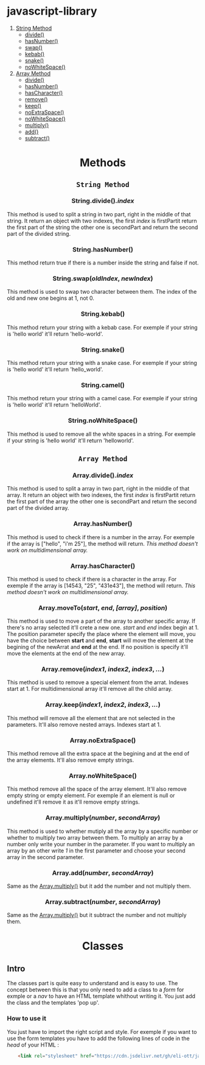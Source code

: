 # javascript-library

1. [String Method](#string-method)
    * [divide()](#stringdivide)
    * [hasNumber()](#stringhasnumber)
    * [swap()](#stringswapoldindex-newindex)
    * [kebab()](#stringkebab)
    * [snake()](#stringsnake)
    * [noWhiteSpace()](#stringnowhtespace)
2. [Array Method](#array-method)
    * [divide()](#arraydivide)
    * [hasNumber()](#arrayhasnumber)
    * [hasCharacter()](#arrayhascharacter)
    * [remove()](#arrayremoveindex1-index2-index3-)
    * [keep()](#arraykeepindex1-index2-index3-)
    * [noExtraSpace()](#arraynoextraspace)
    * [noWhiteSpace()](#arraynowhitespace)
    * [multiply()](#arraymultiplynumber-secondarray)
    * [add()](#arrayaddnumber-secondarray)
    * [subtract()](#arraysubtractnumber-secondarray)

# <p align="center">**Methods**</p>

## <p align="center">`String Method`</p>
### <p align="center">String.divide()*.index*</p>
This method is used to split a string in two part, right in the middle of that string. It return an object with two indexes, the first *index* is firstPartit return the first part of the string the other one is secondPart and return the second part of the divided string.

### <p align="center">String.hasNumber()</p>
This method return true if there is a number inside the string and false if not.

### <p align="center">String.swap(*oldIndex*, *newIndex*)</p>
This method is used to swap two character between them. The index of the old and new one begins at 1, not 0.

### <p align="center">String.kebab()</p>
This method return your string with a kebab case. For exemple if your string is 'hello world' it'll return 'hello-world'.

### <p align="center">String.snake()</p>
This method return your string with a snake case. For exemple if your string is 'hello world' it'll return 'hello_world'.

### <p align="center">String.camel()</p>
This method return your string with a camel case. For exemple if your string is 'hello world' it'll return 'helloWorld'.

### <p align="center">String.noWhiteSpace()</p>
This method is used to remove all the white spaces in a string. For exemple if your string is 'hello world' it'll return 'helloworld'.

## <p align="center">`Array Method`</p>
### <p align="center">Array.divide()*.index*</p>
This method is used to split a array in two part, right in the middle of that array. It return an object with two indexes, the first *index* is firstPartit return the first part of the array the other one is secondPart and return the second part of the divided array. 
### <p align="center">Array.hasNumber()</p>
This method is used to check if there is a number in the array. For exemple if the array is ["hello", "i'm 25"], the method will return. *This method doesn't work on multidimensional array.*
### <p align="center">Array.hasCharacter()</p>
This method is used to check if there is a character in the array. For exemple if the array is [14543, "25", "431e43"], the method will return. *This method doesn't work on multidimensional array.*
### <p align="center">Array.moveTo(*start*, *end*, *[array]*, *position*)</p>
This method is used to move a part of the array to another specific array. If there's no array selected it'll crete a new one. *start* and *end* index begin at 1. The position parameter specify the place where the element will move, you have the choice between **start** and **end**, **start** will move the element at the begining of the newArrat and **end** at the end. If no position is specify it'll move the elements at the end of the new array. 
### <p align="center">Array.remove(*index1*, *index2*, *index3*, *...*)</p>
This method is used to remove a special element from the arrat. Indexes start at 1. For multidimensional array it'll remove all the child array.

### <p align="center">Array.keep(*index1*, *index2*, *index3*, *...*)</p>
This method will remove all the element that are not selected in the parameters. It'll also remove nested arrays. Indexes start at 1.

### <p align="center">Array.noExtraSpace()</p>
This method remove all the extra space at the begining and at the end of the array elements. It'll also remove empty strings.

### <p align="center">Array.noWhiteSpace()</p>
This method remove all the space of the array element. It'll also remove empty string or empty element. For exemple if an element is null or undefined it'll remove it as it'll remove empty strings.

### <p align="center">Array.multiply(*number*, *secondArray*)</p>
This method is used to whether mutiply all the array by a specific number or whether to multiply two array between them. To multiply an array by a number only write your number in the parameter. If you want to multiply an array by an other write *1* in the first parameter and choose your second array in the second parameter. 

### <p align="center">Array.add(*number*, *secondArray*)</p>
Same as the [Array.multiply()](#arraymultiplynumber-secondarray) but it add the number and not multiply them.

### <p align="center">Array.subtract(*number*, *secondArray*)</p>
Same as the [Array.multiply()](#arraymultiplynumber-secondarray) but it subtract the number and not multiply them.

# <p align="center">**Classes**</p>

## Intro
The classes part is quite easy to understand and is easy to use. The concept between this is that you only need to add a class to a *form* for exmple or a *nav* to have an HTML template whithout writing it. You just add the class and the templates 'pop up'.

### How to use it

You just have to import the right script and style. For exemple if you want to use the form templates you have to add the following lines of code in the *head* of your HTML : 
```html
    <link rel="stylesheet" href="https://cdn.jsdelivr.net/gh/eli-ott/javascript-library/src/class/style/form.css"></link>
```